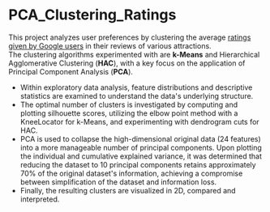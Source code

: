 # PCA_Clustering_Ratings 

This project analyzes user preferences by clustering the average [ratings given by Google users](https://archive.ics.uci.edu/ml/datasets/Tarvel+Review+Ratings#) in their reviews of various attractions.    
The clustering algorithms experimented with are **k-Means** and Hierarchical Agglomerative Clustering (**HAC**), with a key focus on the application of Principal Component Analysis (**PCA**).      
    
* Within exploratory data analysis, feature distributions and descriptive statistics are examined to understand the data's underlying structure.     
* The optimal number of clusters is investigated by computing and plotting silhouette scores, utilizing the elbow point method with a KneeLocator for k-Means, and experimenting with dendrogram cuts for HAC.      
* PCA is used to collapse the high-dimensional original data (24 features) into a more manageable number of principal components. Upon plotting the individual and cumulative explained variance, it was determined that reducing the dataset to 10 principal components retains approximately 70% of the original dataset's information, achieving a compromise between simplification of the dataset and information loss.       
* Finally, the resulting clusters are visualized in 2D, compared and interpreted.      

